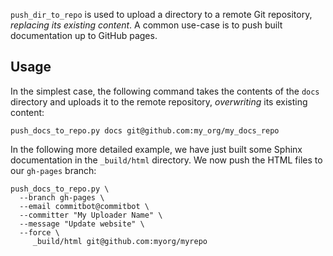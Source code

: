 `push_dir_to_repo` is used to upload a directory to a remote Git
repository, *replacing its existing content*.  A common use-case is to
push built documentation up to GitHub pages.

## Usage

In the simplest case, the following command takes the contents of the
`docs` directory and uploads it to the remote repository,
*overwriting* its existing content:

```
push_docs_to_repo.py docs git@github.com:my_org/my_docs_repo
```

In the following more detailed example, we have just built some Sphinx
documentation in the `_build/html` directory.  We now push the HTML
files to our `gh-pages` branch:

```
push_docs_to_repo.py \
  --branch gh-pages \
  --email commitbot@commitbot \
  --committer "My Uploader Name" \
  --message "Update website" \
  --force \
     _build/html git@github.com:myorg/myrepo
```
